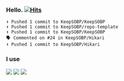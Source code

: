 ### Hello. [![Hits](https://hits.seeyoufarm.com/api/count/incr/badge.svg?url=https%3A%2F%2Fgithub.com%2FKeepSOBP&count_bg=%2379C83D&title_bg=%23555555&icon=&icon_color=%23E7E7E7&title=hits&edge_flat=false)](https://hits.seeyoufarm.com)

```
⬆️ Pushed 1 commit to KeepSOBP/KeepSOBP
⬆️ Pushed 1 commit to KeepSOBP/repo-template
⬆️ Pushed 1 commit to KeepSOBP/KeepSOBP
🗣 Commented on #24 in KeepSOBP/Hikari
⬆️ Pushed 1 commit to KeepSOBP/Hikari
```

### I use
![](https://img.shields.io/badge/Javascript-F7DF1E?style=flat-square&logo=Javascript&logoColor=black)
![](https://img.shields.io/badge/Go-00ADD8?style=flat-square&logo=Go&logoColor=white)
![](https://img.shields.io/badge/Visual%20Studio%20Code-007ACC?style=flat-square&logo=Visual%20Studio%20Code&logoColor=white)


